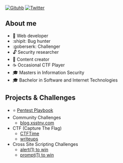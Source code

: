 [![Gituhb](https://img.shields.io/github/followers/xsstnv?label=follow&style=social)](https://github.com/xsstnv)
[![Twitter](https://img.shields.io/twitter/follow/xsstnv?label=follow&style=social)](https://twitter.com/xsstnv)

## About me
- :cookie: Web developer
- :shipit: Bug hunter
- :goberserk: Challenger
- :unlock: Security researcher 
- :pencil: Content creator
- :coffee: Occasional CTF Player
- :mortar_board: Masters in Information Security 
- :mortar_board: Bachelor in Software and Internet Technologies

## Projects & Challenges
- ⭐ [Pentest Playbook](https://github.com/xsstnv/pentest-playbook)
- Community Challenges
  - [blog.xsstnv.com](https://blog.xsstnv.com/)
- CTF (Capture The Flag)
  - [CTFTime](https://ctftime.org/user/104260)
  - [writeups](https://github.com/xsstnv/ctf-writeups)
- Cross Site Scripting Challenges
  - [alert(1) to win](https://github.com/xsstnv/escape.alf.nu)
  - [prompt(1) to win](https://github.com/xsstnv/prompt.ml)
